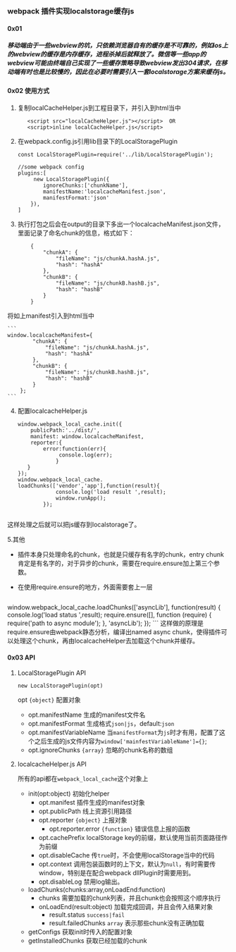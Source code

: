 
### webpack 插件实现localstorage缓存js

#### 0x01 

##### 移动端由于一些webview的坑，只依赖浏览器自有的缓存是不可靠的，例如ios上的webview的缓存是内存缓存，进程杀掉后就释放了。微信等一些app的webview可能由终端自己实现了一些缓存策略导致webview发出304请求，在移动端有时也是比较慢的，因此在必要时需要引入一套localstorage方案来缓存js。

#### 0x02 使用方式

1. 复制localCacheHelper.js到工程目录下，并引入到html当中
	
	```
	   <script src="localCacheHelper.js"></script>  OR
	   <script>inline localCacheHelper.js</script>
	```
2. 在webpack.config.js引用lib目录下的LocalStoragePlugin

	```
	const LocalStoragePlugin=require('../lib/LocalStoragePlugin');
	
	//some webpack config
	plugins:[
		 new LocalStoragePlugin({
            ignoreChunks:['chunkName'],
            manifestName:'localcacheManifest.json',
            manifestFormat:'json'
        }),
	]
	```
3. 执行打包之后会在output的目录下多出一个localcacheManifest.json文件，里面记录了命名chunk的信息，格式如下：
	
	```
		{
			"chunkA": {
				"fileName": "js/chunkA.hashA.js",
				"hash": "hashA"
			},
			"chunkB": {
				"fileName": "js/chunkB.hashB.js",
				"hash": "hashB"
			}
		}
	```
将如上manifest引入到html当中

	```
	window.localcacheManifest={
			"chunkA": {
				"fileName": "js/chunkA.hashA.js",
				"hash": "hashA"
			},
			"chunkB": {
				"fileName": "js/chunkB.hashB.js",
				"hash": "hashB"
			}
		};
	```

4. 配置localcacheHelper.js

	```
	window.webpack_local_cache.init({
  		publicPath:'../dist/',
  		manifest: window.localcacheManifest,
  		reporter:{
  			error:function(err){
                 console.log(err);
                }
       }
 	});
 	window.webpack_local_cache.
 	loadChunks(['vendor','app'],function(result){
                console.log('load result ',result);
                window.runApp();
            });
			
	``` 
这样处理之后就可以把js缓存到localstorage了。

5.其他

- 插件本身只处理命名的chunk，也就是只缓存有名字的chunk，entry chunk肯定是有名字的，对于异步的chunk，需要在require.ensure加上第三个参数。

- 在使用require.ensure的地方，外面需要套上一层

	```
window.webpack_local_cache.loadChunks(['asyncLib'], function(result) {
        console.log('load status ',result);
        require.ensure([], function (require) {
             require('path to async module');
        }, 'asyncLib');
    });
	```
  这样做的原理是require.ensure由webpack静态分析，编译出named async chunk，使得插件可以处理这个chunk，再由localcacheHelper去加载这个chunk并缓存。

#### 0x03 API

1. LocalStoragePlugin API
	
	`new LocalStoragePlugin(opt)`
	
	opt `{object}` 配置对象
	- opt.manifestName 生成的manifest文件名
	- opt.manifestFormat 生成格式`json|js`，default:`json`
	- opt.manifestVariableName 当`manifestFormat`为`js`时才有用，配置了这个之后生成的js文件内容为`window['mainfestVariableName']={}`;
	- opt.ignoreChunks `{array}` 忽略的chunk名称的数组

2. localcacheHelper.js API

	所有的api都在`webpack_local_cache`这个对象上
	- init(opt:object) 初始化helper
		- opt.manifest 插件生成的manifest对象
		- opt.publicPath 线上资源引用路径
		- opt.reporter `{object}` 上报对象
			- opt.reporter.error `{function}` 错误信息上报的函数
		- opt.cachePrefix localStorage key的前缀，默认使用当前页面路径作为前缀
		- opt.disableCache 传`true`时，不会使用localStorage当中的代码
		- opt.context 调用包装函数时的上下文，默认为`null`，有时需要传window，特别是在配合webpack dllPlugin时需要用到。
		- opt.disableLog 禁用log输出。
	- loadChunks(chunks:array,onLoadEnd:function)
		- chunks 需要加载的chunk列表，并且chunk也会按照这个顺序执行
		- onLoadEnd(result:object) 加载完成回调，并且会传入结果对象
			- result.status `success|fail`
			- result.failedChunks `array` 表示那些chunk没有正确加载
	- getConfigs 获取init时传入的配置对象
	- getInstalledChunks 获取已经加载的chunk
	